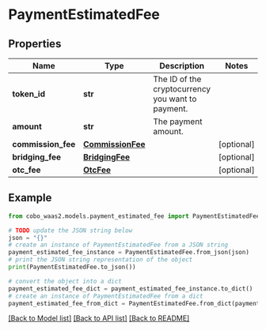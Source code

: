 # PaymentEstimatedFee


## Properties

Name | Type | Description | Notes
------------ | ------------- | ------------- | -------------
**token_id** | **str** | The ID of the cryptocurrency you want to payment. | 
**amount** | **str** | The payment amount.  | 
**commission_fee** | [**CommissionFee**](CommissionFee.md) |  | [optional] 
**bridging_fee** | [**BridgingFee**](BridgingFee.md) |  | [optional] 
**otc_fee** | [**OtcFee**](OtcFee.md) |  | [optional] 

## Example

```python
from cobo_waas2.models.payment_estimated_fee import PaymentEstimatedFee

# TODO update the JSON string below
json = "{}"
# create an instance of PaymentEstimatedFee from a JSON string
payment_estimated_fee_instance = PaymentEstimatedFee.from_json(json)
# print the JSON string representation of the object
print(PaymentEstimatedFee.to_json())

# convert the object into a dict
payment_estimated_fee_dict = payment_estimated_fee_instance.to_dict()
# create an instance of PaymentEstimatedFee from a dict
payment_estimated_fee_from_dict = PaymentEstimatedFee.from_dict(payment_estimated_fee_dict)
```
[[Back to Model list]](../README.md#documentation-for-models) [[Back to API list]](../README.md#documentation-for-api-endpoints) [[Back to README]](../README.md)


